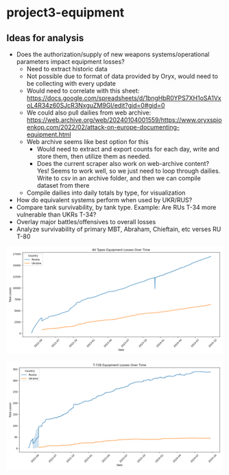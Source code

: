 # project3-equipment

## Ideas for analysis

- Does the authorization/supply of new weapons systems/operational parameters impact equipment losses?
    - Need to extract historic data
    - Not possible due to format of data provided by Oryx, would need to be collecting with every update
    - Would need to correlate with this sheet: https://docs.google.com/spreadsheets/d/1bngHbR0YPS7XH1oSA1VxoL4R34z60SJcR3NxguZM9GI/edit?gid=0#gid=0
    - We could also pull dailies from web archive: https://web.archive.org/web/20240104001559/https://www.oryxspioenkop.com/2022/02/attack-on-europe-documenting-equipment.html
    - Web archive seems like best option for this
        - Would need to extract and export counts for each day, write and store them, then utilize them as needed. 
        - Does the current scraper also work on web-archive content? Yes! Seems to work well, so we just need to loop through dailies. Write to csv in an archive folder, and then we can compile dataset from there
    - Compile dailies into daily totals by type, for visualization
- How do equivalent systems perform when used by UKR/RUS?
- Compare tank survivability, by tank type. Example: Are RUs T-34 more vulnerable than UKRs T-34?
- Overlay major battles/offensives to overall losses
- Analyze survivability of primary MBT, Abraham, Chieftain, etc verses RU T-80

![alt text](https://github.com/m6urns/project3-equipment/blob/matt/plots/all_types_over_time.png?raw=true "All Types") 

![alt text](https://github.com/m6urns/project3-equipment/blob/matt/plots/T-72B_losses.png?raw=true "T72-B Losses")